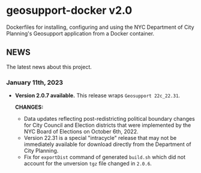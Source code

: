 # geosupport-docker v2.0

Dockerfiles for installing, configuring and using the NYC Department of City Planning's Geosupport application from a Docker container.

## NEWS

The latest news about this project.

### January 11th, 2023

* **Version 2.0.7 available.** This release wraps `Geosupport 22c_22.31`.

  **CHANGES:**

  * Data updates reflecting post-redistricting political boundary changes for City Council and Election districts that were implemented by the NYC Board of Elections on October 6th, 2022.
  * Version 22.31 is a special "intracycle" release that may not be immediately available for download directly from the Department of City Planning.
  * Fix for `exportDist` command of generated `build.sh` which did not account for the unversion `tgz` file changed in `2.0.6`.
